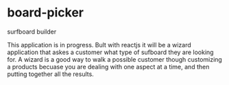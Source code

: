 # board-picker
surfboard builder 

This application is in progress. Bult with reactjs it will be a wizard application that askes a customer what type of sufboard they are looking for. A wizard is a good way to walk a possible customer though customizing a products becuase you are dealing with one aspect at a time, and then putting together all the results.
